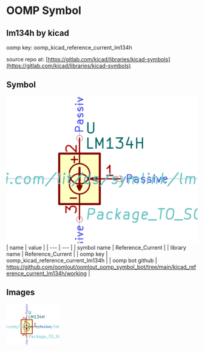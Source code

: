 # OOMP Symbol  
## lm134h  by kicad  
  
oomp key: oomp_kicad_reference_current_lm134h  
  
source repo at: [https://gitlab.com/kicad/libraries/kicad-symbols](https://gitlab.com/kicad/libraries/kicad-symbols)  
## Symbol  
  
[![working.png](working_600.png)](working.png)  
| name | value | 
| --- | --- | 
| symbol name | Reference_Current | 
| library name | Reference_Current | 
| oomp key | oomp_kicad_reference_current_lm134h | 
| oomp bot github | https://github.com/oomlout/oomlout_oomp_symbol_bot/tree/main/kicad_reference_current_lm134h/working | 
## Images  
  
[![working.png](working_140.png)](working.png)  
